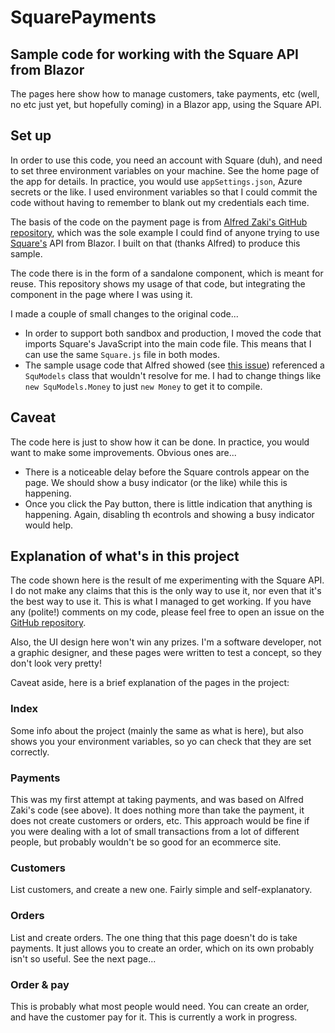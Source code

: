 # SquarePayments
## Sample code for working with the Square API from Blazor

The pages here show how to manage customers, take payments, etc (well, no etc just yet, but hopefully coming) in a Blazor app, using the Square API.

## Set up
In order to use this code, you need an account with Square (duh), and need to set three environment variables on your machine. See the home page of the app for details. In practice, you would use `appSettings.json`, Azure secrets or the like. I used environment variables so that I could commit the code without having to remember to blank out my credentials each time.

The basis of the code on the payment page is from [Alfred Zaki's GitHub repository](https://github.com/UpwardInfo/BlazorPay/tree/dev), which was the sole example I could find of anyone trying to use [Square's](https://squareup.com/) API from Blazor. I built on that (thanks Alfred) to produce this sample.

The code there is in the form of a sandalone component, which is meant for reuse. This repository shows my usage of that code, but integrating the component in the page where I was using it.

I made a couple of small changes to the original code...

- In order to support both sandbox and production, I moved the code that imports Square's JavaScript into the main code file. This means that I can use the same `Square.js` file in both modes.
- The sample usage code that Alfred showed (see [this issue](https://github.com/UpwardInfo/BlazorPay/issues/1)) referenced a `SquModels` class that wouldn't resolve for me. I had to change things like `new SquModels.Money` to just `new Money` to get it to compile.

## Caveat
The code here is just to show how it can be done. In practice, you would want to make some improvements. Obvious ones are...

- There is a noticeable delay before the Square controls appear on the page. We should show a busy indicator (or the like) while this is happening.
- Once you click the Pay button, there is little indication that anything is happening. Again, disabling th econtrols and showing a busy indicator would help.

## Explanation of what's in this project
The code shown here is the result of me experimenting with the Square API. I do not make any claims that this is the only way to use it, nor even that it's the best way to use it. This is what I managed to get working. If you have any (polite!) comments on my code, please feel free to open an issue on the [GitHub repository](https://github.com/MrYossu/SquarePayments).

Also, the UI design here won't win any prizes. I'm a software developer, not a graphic designer, and these pages were written to test a concept, so they don't look very pretty!

Caveat aside, here is a brief explanation of the pages in the project:

### Index
Some info about the project (mainly the same as what is here), but also shows you your environment variables, so yo can check that they are set correctly.

### Payments
This was my first attempt at taking payments, and was based on Alfred Zaki's code (see above). It does nothing more than take the payment, it does not create customers or orders, etc. This approach would be fine if you were dealing with a lot of small transactions from a lot of different people, but probably wouldn't be so good for an ecommerce site.

### Customers
List customers, and create a new one. Fairly simple and self-explanatory.

### Orders
List and create orders. The one thing that this page doesn't do is take payments. It just allows you to create an order, which on its own probably isn't so useful. See the next page...

### Order & pay
This is probably what most people would need. You can create an order, and have the customer pay for it. This is currently a work in progress.
